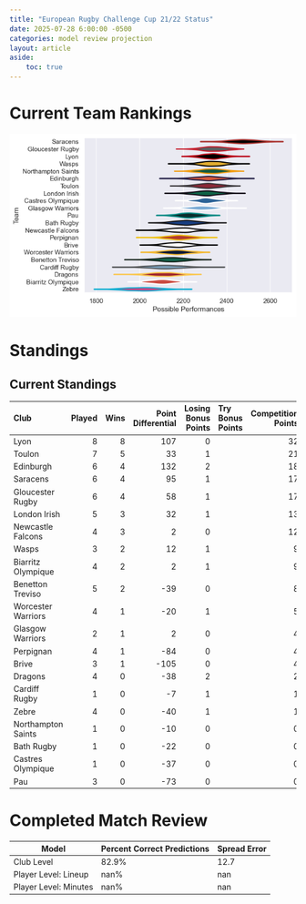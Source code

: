 ```yaml
---  
title: "European Rugby Challenge Cup 21/22 Status"  
date: 2025-07-28 6:00:00 -0500  
categories: model review projection  
layout: article  
aside:  
    toc: true  
---
```

# Current Team Rankings


![Club Rankings](plots/rankings_European_Rugby_Challenge_Cup_2122.png)
# Standings

## Current Standings


| Club               |   Played |   Wins |   Point Differential |   Losing Bonus Points | Try Bonus Points   |   Competition Points |
|:-------------------|---------:|-------:|---------------------:|----------------------:|:-------------------|---------------------:|
| Lyon               |        8 |      8 |                  107 |                     0 |                    |                   32 |
| Toulon             |        7 |      5 |                   33 |                     1 |                    |                   21 |
| Edinburgh          |        6 |      4 |                  132 |                     2 |                    |                   18 |
| Saracens           |        6 |      4 |                   95 |                     1 |                    |                   17 |
| Gloucester Rugby   |        6 |      4 |                   58 |                     1 |                    |                   17 |
| London Irish       |        5 |      3 |                   32 |                     1 |                    |                   13 |
| Newcastle Falcons  |        4 |      3 |                    2 |                     0 |                    |                   12 |
| Wasps              |        3 |      2 |                   12 |                     1 |                    |                    9 |
| Biarritz Olympique |        4 |      2 |                    2 |                     1 |                    |                    9 |
| Benetton Treviso   |        5 |      2 |                  -39 |                     0 |                    |                    8 |
| Worcester Warriors |        4 |      1 |                  -20 |                     1 |                    |                    5 |
| Glasgow Warriors   |        2 |      1 |                    2 |                     0 |                    |                    4 |
| Perpignan          |        4 |      1 |                  -84 |                     0 |                    |                    4 |
| Brive              |        3 |      1 |                 -105 |                     0 |                    |                    4 |
| Dragons            |        4 |      0 |                  -38 |                     2 |                    |                    2 |
| Cardiff Rugby      |        1 |      0 |                   -7 |                     1 |                    |                    1 |
| Zebre              |        4 |      0 |                  -40 |                     1 |                    |                    1 |
| Northampton Saints |        1 |      0 |                  -10 |                     0 |                    |                    0 |
| Bath Rugby         |        1 |      0 |                  -22 |                     0 |                    |                    0 |
| Castres Olympique  |        1 |      0 |                  -37 |                     0 |                    |                    0 |
| Pau                |        3 |      0 |                  -73 |                     0 |                    |                    0 |



# Completed Match Review


| Model | Percent Correct Predictions | Spread Error |
| ------ | ------ | ------ |
| Club Level | 82.9% | 12.7 |
| Player Level: Lineup | nan% | nan |
| Player Level: Minutes | nan% | nan |


